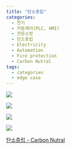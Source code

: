 ```yaml
---
title: "탄소중립"
categories:
  - 전기
  - 자동제어(PLC, HMI)
  - 전문소방
  - 탄소중립
  - Electricity
  - Automation
  - Fire protection
  - Carbon Nutral
tags:
  - categories
  - edge case
---
```


<a href="https://blog.naver.com/PostList.nhn?blogId=seastory9&from=postList&categoryNo=192"><img src="https://seastory.github.io/YYtech/assets/images/D_00.jpg">

<a href="https://blog.naver.com/PostList.nhn?blogId=seastory9&from=postList&categoryNo=192"><img src="https://seastory.github.io/YYtech/assets/images/D_01.jpg">

<a href="https://blog.naver.com/PostList.nhn?blogId=seastory9&from=postList&categoryNo=192"><img src="https://seastory.github.io/YYtech/assets/images/D_02.jpg">

<a href="https://blog.naver.com/PostList.nhn?blogId=seastory9&from=postList&categoryNo=192"><img src="https://seastory.github.io/YYtech/assets/images/D_03.jpg">

<a href="https://blog.naver.com/PostList.nhn?blogId=seastory9&from=postList&categoryNo=192"> 탄소중립 - Carbon Nutral
